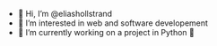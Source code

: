 - 👋 Hi, I’m @eliashollstrand
- 👀 I’m interested in web and software developement
- 🌱 I’m currently working on a project in Python :snake:

<!---
eliashollstrand/eliashollstrand is a ✨ special ✨ repository because its `README.md` (this file) appears on your GitHub profile.
You can click the Preview link to take a look at your changes.
--->
